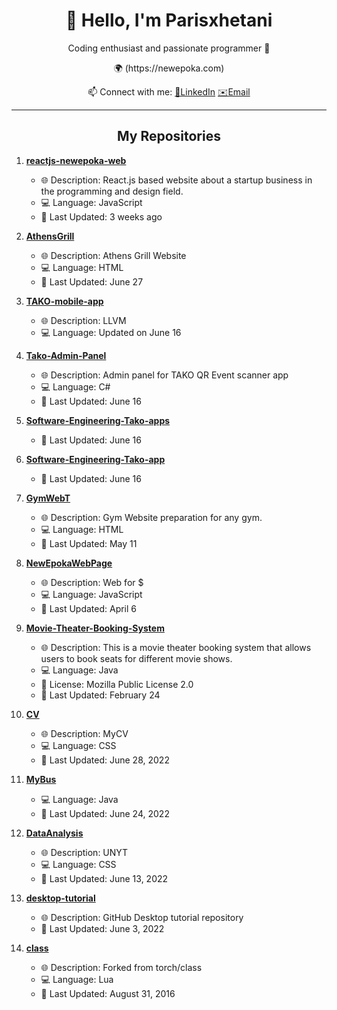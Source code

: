 <!-- Header -->
<h1 align="center">👋 Hello, I'm Parisxhetani</h1>

<!-- Bio -->
<p align="center">Coding enthusiast and passionate programmer 🚀</p>

<!-- Location -->
<p align="center">
  🌍 (https://newepoka.com)
</p>

<!-- Social Links -->
<p align="center">
  📫 Connect with me:
  <a href="https://www.linkedin.com/in/paris-xhetani-/">🔗LinkedIn</a>
  <a href="parisxhetani@gmail.com">✉️Email<a>
</p>

<!-- Divider -->
<hr>

<!-- Repository List -->
<h2 align="center">My Repositories</h2>

1. **[reactjs-newepoka-web](https://github.com/Parisxhetani/reactjs-newepoka-web)**
   - 🌐 Description: React.js based website about a startup business in the programming and design field.
   - 💻 Language: JavaScript
   - 🔄 Last Updated: 3 weeks ago

2. **[AthensGrill](https://github.com/Parisxhetani/AthensGrill)**
   - 🌐 Description: Athens Grill Website
   - 💻 Language: HTML
   - 🔄 Last Updated: June 27

3. **[TAKO-mobile-app](https://github.com/Parisxhetani/TAKO-mobile-app)**
   - 🌐 Description: LLVM
   - 💻 Language: Updated on June 16

4. **[Tako-Admin-Panel](https://github.com/Parisxhetani/Tako-Admin-Panel)**
   - 🌐 Description: Admin panel for TAKO QR Event scanner app
   - 💻 Language: C#
   - 🔄 Last Updated: June 16

5. **[Software-Engineering-Tako-apps](https://github.com/Parisxhetani/Software-Engineering-Tako-apps)**
   - 🔄 Last Updated: June 16

6. **[Software-Engineering-Tako-app](https://github.com/Parisxhetani/Software-Engineering-Tako-app)**
   - 🔄 Last Updated: June 16

7. **[GymWebT](https://github.com/Parisxhetani/GymWebT)**
   - 🌐 Description: Gym Website preparation for any gym.
   - 💻 Language: HTML
   - 🔄 Last Updated: May 11

8. **[NewEpokaWebPage](https://github.com/Parisxhetani/NewEpokaWebPage)**
   - 🌐 Description: Web for $
   - 💻 Language: JavaScript
   - 🔄 Last Updated: April 6

9. **[Movie-Theater-Booking-System](https://github.com/Parisxhetani/Movie-Theater-Booking-System)**
   - 🌐 Description: This is a movie theater booking system that allows users to book seats for different movie shows.
   - 💻 Language: Java
   - 🔑 License: Mozilla Public License 2.0
   - 🔄 Last Updated: February 24

10. **[CV](https://github.com/Parisxhetani/CV)**
    - 🌐 Description: MyCV
    - 💻 Language: CSS
    - 🔄 Last Updated: June 28, 2022

11. **[MyBus](https://github.com/Parisxhetani/MyBus)**
    - 💻 Language: Java
    - 🔄 Last Updated: June 24, 2022

12. **[DataAnalysis](https://github.com/Parisxhetani/DataAnalysis)**
    - 🌐 Description: UNYT
    - 💻 Language: CSS
    - 🔄 Last Updated: June 13, 2022

13. **[desktop-tutorial](link-to-repo)**
    - 🌐 Description: GitHub Desktop tutorial repository
    - 🔄 Last Updated: June 3, 2022

14. **[class](link-to-repo)**
    - 🌐 Description: Forked from torch/class
    - 💻 Language: Lua
    - 🔄 Last Updated: August 31, 2016
